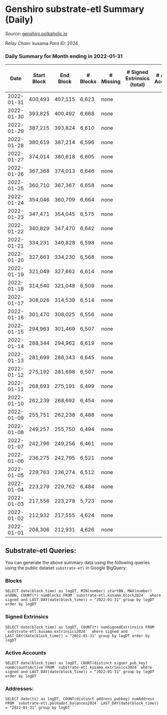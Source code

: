 # Genshiro substrate-etl Summary (Daily)

_Source_: [genshiro.polkaholic.io](https://genshiro.polkaholic.io)

*Relay Chain*: kusama
*Para ID*: 2024



### Daily Summary for Month ending in 2022-01-31


| Date | Start Block | End Block | # Blocks | # Missing | # Signed Extrinsics (total) | # Active Accounts | # Addresses with Balances | # Events | # Transfers | # XCM Transfers In | # XCM Transfers Out |
| ---- | ----------- | --------- | -------- | --------- | --------------------------- | ----------------- | ------------------------- | -------- | ----------- | ------------------ | ------------------- |
| 2022-01-31 | 400,493 | 407,115 | 6,623 | none |  |  | 20 | 13,257 |   |   |   |
| 2022-01-30 | 393,825 | 400,492 | 6,668 | none |  |  | 20 | 13,347 |   |   |   |
| 2022-01-29 | 387,215 | 393,824 | 6,610 | none |  |  | 20 | 13,231 |   |   |   |
| 2022-01-28 | 380,619 | 387,214 | 6,596 | none |  |  | 20 | 13,203 |   |   |   |
| 2022-01-27 | 374,014 | 380,618 | 6,605 | none |  |  | 20 | 13,221 |   |   |   |
| 2022-01-26 | 367,368 | 374,013 | 6,646 | none |  |  | 20 | 13,303 |   |   |   |
| 2022-01-25 | 360,710 | 367,367 | 6,658 | none |  |  | 20 | 13,327 |   |   |   |
| 2022-01-24 | 354,046 | 360,709 | 6,664 | none |  |  | 20 | 13,339 |   |   |   |
| 2022-01-23 | 347,471 | 354,045 | 6,575 | none |  |  | 20 | 13,161 |   |   |   |
| 2022-01-22 | 340,829 | 347,470 | 6,642 | none |  |  | 20 | 13,295 |   |   |   |
| 2022-01-21 | 334,231 | 340,828 | 6,598 | none |  |  | 20 | 13,207 |   |   |   |
| 2022-01-20 | 327,663 | 334,230 | 6,568 | none |  |  | 20 | 13,147 |   |   |   |
| 2022-01-19 | 321,049 | 327,662 | 6,614 | none |  |  | 20 | 13,239 |   |   |   |
| 2022-01-18 | 314,540 | 321,048 | 6,509 | none |  |  | 20 | 13,029 |   |   |   |
| 2022-01-17 | 308,026 | 314,539 | 6,514 | none |  |  | 20 | 13,039 |   |   |   |
| 2022-01-16 | 301,470 | 308,025 | 6,556 | none |  |  | 20 | 13,123 |   |   |   |
| 2022-01-15 | 294,963 | 301,469 | 6,507 | none |  |  | 20 | 13,025 |   |   |   |
| 2022-01-14 | 288,344 | 294,962 | 6,619 | none |  |  | 20 | 13,249 |   |   |   |
| 2022-01-13 | 281,699 | 288,343 | 6,645 | none |  |  | 20 | 13,301 |   |   |   |
| 2022-01-12 | 275,192 | 281,698 | 6,507 | none |  |  | 20 | 13,025 |   |   |   |
| 2022-01-11 | 268,693 | 275,191 | 6,499 | none |  |  | 20 | 13,009 |   |   |   |
| 2022-01-10 | 262,239 | 268,692 | 6,454 | none |  |  | 20 | 12,918 |   |   |   |
| 2022-01-09 | 255,751 | 262,238 | 6,488 | none |  |  | 20 | 12,987 |   |   |   |
| 2022-01-08 | 249,257 | 255,750 | 6,494 | none |  |  | 20 | 12,999 |   |   |   |
| 2022-01-07 | 242,796 | 249,256 | 6,461 | none |  |  | 20 | 12,933 |   |   |   |
| 2022-01-06 | 236,275 | 242,795 | 6,521 | none |  |  | 20 | 13,053 |   |   |   |
| 2022-01-05 | 229,763 | 236,274 | 6,512 | none |  |  | 20 | 13,035 |   |   |   |
| 2022-01-04 | 223,279 | 229,762 | 6,484 | none |  |  | 20 | 12,978 |   |   |   |
| 2022-01-03 | 217,556 | 223,278 | 5,723 | none |  |  | 20 | 11,456 |   |   |   |
| 2022-01-02 | 212,932 | 217,555 | 4,624 | none |  |  | 20 | 9,256 |   |   |   |
| 2022-01-01 | 208,306 | 212,931 | 4,626 | none |  |  | 20 | 9,259 |   |   |   |

## Substrate-etl Queries:
You can generate the above summary data using the following queries using the public dataset `substrate-etl` in Google BigQuery:


### Blocks
```
SELECT date(block_time) as logDT, MIN(number) startBN, MAX(number) endBN, COUNT(*) numBlocks FROM `substrate-etl.kusama.block2024`  where signed and LAST_DAY(date(block_time)) = "2022-01-31" group by logDT order by logDT
```


### Signed Extrinsics
```
SELECT date(block_time) as logDT, COUNT(*) numSignedExtrinsics FROM `substrate-etl.kusama.extrinsics2024`  where signed and LAST_DAY(date(block_time)) = "2022-01-31" group by logDT order by logDT
```


### Active Accounts
```
SELECT date(block_time) as logDT, COUNT(distinct signer_pub_key) numAccountsActive FROM `substrate-etl.kusama.extrinsics2024` where signed and LAST_DAY(date(block_time)) = "2022-01-31" group by logDT order by logDT
```


### Addresses:
```
SELECT date(ts) as logDT, COUNT(distinct address_pubkey) numAddress FROM `substrate-etl.polkadot.balances2024` LAST_DAY(date(block_time)) = "2022-01-31" group by logDT```

